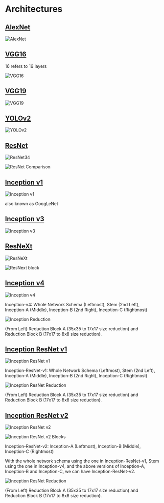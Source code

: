 # Architectures

## [AlexNet](https://papers.nips.cc/paper/4824-imagenet-classification-with-deep-convolutional-neural-networks.pdf)

![AlexNet](../imgs/alexnet.png)

## [VGG16](https://arxiv.org/pdf/1409.1556.pdf)

16 refers to 16 layers

![VGG16](../imgs/vgg16.png)

## [VGG19](https://arxiv.org/pdf/1409.1556.pdf)

![VGG19](../imgs/vgg19.png)

## [YOLOv2](https://arxiv.org/pdf/1612.08242.pdf)

![YOLOv2](../imgs/yolov2.png)

## [ResNet](https://arxiv.org/pdf/1512.03385.pdf)

![ResNet34](../imgs/resnet34.png)

![ResNet Comparison](../imgs/resnet.png)

## [Inception v1](https://arxiv.org/pdf/1409.4842v1.pdf)

![Inception v1](../imgs/inceptionv1.png)

also known as GoogLeNet

## [Inception v3](https://arxiv.org/pdf/1512.00567v3.pdf)

![Inception v3](../imgs/inceptionv3.png)

## [ResNeXt](https://arxiv.org/pdf/1611.05431.pdf)

![ResNeXt](../imgs/resnext.png)

![ResNext block](../imgs/resnext_block.png)

## [Inception v4](https://arxiv.org/pdf/1602.07261.pdf)

![Inception v4](../imgs/inceptionv4.png)

Inception-v4: Whole Network Schema (Leftmost), Stem (2nd Left), Inception-A (Middle), Inception-B (2nd Right), Inception-C (Rightmost)

![Inception Reduction](../imgs/inception_reduction.png)

(From Left) Reduction Block A (35x35 to 17x17 size reduction) and Reduction Block B (17x17 to 8x8 size reduction).

## [Inception ResNet v1](https://arxiv.org/pdf/1602.07261.pdf)

![Inception ResNet v1](../imgs/inception-resnet-v1.png)

Inception-ResNet-v1: Whole Network Schema (Leftmost), Stem (2nd Left), Inception-A (Middle), Inception-B (2nd Right), Inception-C (Rightmost)

![Inception ResNet Reduction](../imgs/inception-resnet_reduction.png)

(From Left) Reduction Block A (35x35 to 17x17 size reduction) and Reduction Block B (17x17 to 8x8 size reduction).

## [Inception ResNet v2](https://arxiv.org/pdf/1602.07261.pdf)

![Inception ResNet v2](../imgs/inception-resnet-v2.png)


![Inception ResNet v2 Blocks](../imgs/inception-resnet-v2_blocks.png)

Inception-ResNet-v2: Inception-A (Leftmost), Inception-B (Middle), Inception-C (Rightmost)

With the whole network schema using the one in Inception-ResNet-v1, Stem using the one in Inception-v4, and the above versions of Inception-A, Inception-B and Inception-C, we can have Inception-ResNet-v2.

![Inception ResNet Reduction](../imgs/inception-resnet_reduction.png)

(From Left) Reduction Block A (35x35 to 17x17 size reduction) and Reduction Block B (17x17 to 8x8 size reduction).